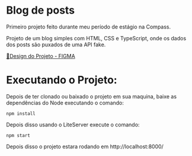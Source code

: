 # Blog de posts

Primeiro projeto feito durante meu período de estágio na Compass. 

Projeto de um blog simples com HTML, CSS e TypeScript, onde os dados dos posts são puxados de uma API fake. 

[🎨Design do Projeto - FIGMA ](https://www.figma.com/file/bLuyPE1okHoWS95yYJGhiU/Blog-Compass?type=design&node-id=0%3A1&mode=design&t=Oa8MvP1TWsdEazPi-1)


# Executando o Projeto:

Depois de ter clonado ou baixado o projeto em sua maquina, baixe as dependências do Node executando o comando:
```
npm install
```
Depois disso usando o LiteServer execute o comando: 
```
npm start
```

Depois disso o projeto estara rodando em http://localhost:8000/
